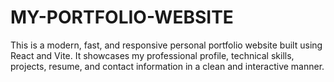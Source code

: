 # MY-PORTFOLIO-WEBSITE
This is a modern, fast, and responsive personal portfolio website built using React and Vite. It showcases my professional profile, technical skills, projects, resume, and contact information in a clean and interactive manner.
